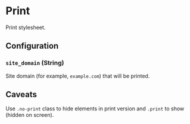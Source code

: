 # Print

Print stylesheet.


## Configuration

### `site_domain` (String)

Site domain (for example, `example.com`) that will be printed.


## Caveats

Use `.no-print` class to hide elements in print version and `.print` to show (hidden on screen).
